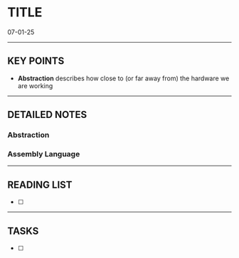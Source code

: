 # TITLE
07-01-25


---
## KEY POINTS

- **Abstraction** describes how close to (or far away from) the hardware we are working


---
## DETAILED NOTES

### Abstraction

### Assembly Language



---
## READING LIST
- [ ]


---
## TASKS
- [ ]
